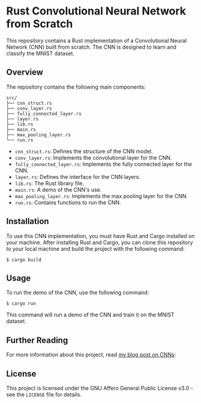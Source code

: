 # Rust Convolutional Neural Network from Scratch

This repository contains a Rust implementation of a Convolutional Neural Network (CNN) built from scratch. The CNN is designed to learn and classify the MNIST dataset.

## Overview

The repository contains the following main components:

```
src/
├── cnn_struct.rs
├── conv_layer.rs
├── fully_connected_layer.rs
├── layer.rs
├── lib.rs
├── main.rs
├── max_pooling_layer.rs
└── run.rs
```

* `cnn_struct.rs`: Defines the structure of the CNN model.
* `conv_layer.rs`: Implements the convolutional layer for the CNN.
* `fully_connected_layer.rs`: Implements the fully connected layer for the CNN.
* `layer.rs`: Defines the interface for the CNN layers.
* `lib.rs`: The Rust library file.
* `main.rs`: A demo of the CNN's use.
* `max_pooling_layer.rs`: Implements the max pooling layer for the CNN.
* `run.rs`: Contains functions to run the CNN.

## Installation

To use this CNN implementation, you must have Rust and Cargo installed on your machine. After installing Rust and Cargo, you can clone this repository to your local machine and build the project with the following command:

```
$ cargo build
```

## Usage

To run the demo of the CNN, use the following command:

```
$ cargo run
```

This command will run a demo of the CNN and train it on the MNIST dataset.

## Further Reading

For more information about this project, read [my blog post on CNNs](https://charliegoldstraw.com/articles/cnn/):

## License

This project is licensed under the GNU Affero General Public License v3.0 - see the `LICENSE` file for details.

